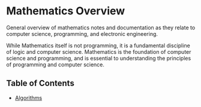 # Mathematics Overview

General overview of mathematics notes and documentation as they relate to computer science, programming, and electronic engineering.

While Mathematics itself is not programming, it is a fundamental discipline of logic and computer science. Mathematics is the foundation of computer science and programming, and is essential to understanding the principles of programming and computer science.

## Table of Contents

- [Algorithms](algorithms/algorithms-overview.md)
